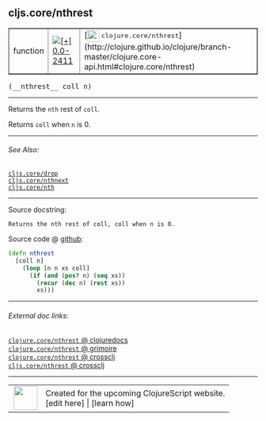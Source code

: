 ## cljs.core/nthrest



 <table border="1">
<tr>
<td>function</td>
<td><a href="https://github.com/cljsinfo/cljs-api-docs/tree/0.0-2411"><img valign="middle" alt="[+] 0.0-2411" title="Added in 0.0-2411" src="https://img.shields.io/badge/+-0.0--2411-lightgrey.svg"></a> </td>
<td>
[<img height="24px" valign="middle" src="http://i.imgur.com/1GjPKvB.png"> <samp>clojure.core/nthrest</samp>](http://clojure.github.io/clojure/branch-master/clojure.core-api.html#clojure.core/nthrest)
</td>
</tr>
</table>


 <samp>
(__nthrest__ coll n)<br>
</samp>

---

Returns the `nth` rest of `coll`.

Returns `coll` when `n` is 0.



---


###### See Also:

[`cljs.core/drop`](../cljs.core/drop.md)<br>
[`cljs.core/nthnext`](../cljs.core/nthnext.md)<br>
[`cljs.core/nth`](../cljs.core/nth.md)<br>

---


Source docstring:

```
Returns the nth rest of coll, coll when n is 0.
```


Source code @ [github](https://github.com/clojure/clojurescript/blob/r2913/src/cljs/cljs/core.cljs#L1316-L1322):

```clj
(defn nthrest
  [coll n]
    (loop [n n xs coll]
      (if (and (pos? n) (seq xs))
        (recur (dec n) (rest xs))
        xs)))
```

<!--
Repo - tag - source tree - lines:

 <pre>
clojurescript @ r2913
└── src
    └── cljs
        └── cljs
            └── <ins>[core.cljs:1316-1322](https://github.com/clojure/clojurescript/blob/r2913/src/cljs/cljs/core.cljs#L1316-L1322)</ins>
</pre>

-->

---



###### External doc links:

[`clojure.core/nthrest` @ clojuredocs](http://clojuredocs.org/clojure.core/nthrest)<br>
[`clojure.core/nthrest` @ grimoire](http://conj.io/store/v1/org.clojure/clojure/1.7.0-beta3/clj/clojure.core/nthrest/)<br>
[`clojure.core/nthrest` @ crossclj](http://crossclj.info/fun/clojure.core/nthrest.html)<br>
[`cljs.core/nthrest` @ crossclj](http://crossclj.info/fun/cljs.core.cljs/nthrest.html)<br>

---

 <table>
<tr><td>
<img valign="middle" align="right" width="48px" src="http://i.imgur.com/Hi20huC.png">
</td><td>
Created for the upcoming ClojureScript website.<br>
[edit here] | [learn how]
</td></tr></table>

[edit here]:https://github.com/cljsinfo/cljs-api-docs/blob/master/cljsdoc/cljs.core/nthrest.cljsdoc
[learn how]:https://github.com/cljsinfo/cljs-api-docs/wiki/cljsdoc-files

<!--

This information was too distracting to show to readers, but I'll leave it
commented here since it is helpful to:

- pretty-print the data used to generate this document
- and show how to retrieve that data



The API data for this symbol:

```clj
{:description "Returns the `nth` rest of `coll`.\n\nReturns `coll` when `n` is 0.",
 :ns "cljs.core",
 :name "nthrest",
 :signature ["[coll n]"],
 :history [["+" "0.0-2411"]],
 :type "function",
 :related ["cljs.core/drop" "cljs.core/nthnext" "cljs.core/nth"],
 :full-name-encode "cljs.core/nthrest",
 :source {:code "(defn nthrest\n  [coll n]\n    (loop [n n xs coll]\n      (if (and (pos? n) (seq xs))\n        (recur (dec n) (rest xs))\n        xs)))",
          :title "Source code",
          :repo "clojurescript",
          :tag "r2913",
          :filename "src/cljs/cljs/core.cljs",
          :lines [1316 1322]},
 :full-name "cljs.core/nthrest",
 :clj-symbol "clojure.core/nthrest",
 :docstring "Returns the nth rest of coll, coll when n is 0."}

```

Retrieve the API data for this symbol:

```clj
;; from Clojure REPL
(require '[clojure.edn :as edn])
(-> (slurp "https://raw.githubusercontent.com/cljsinfo/cljs-api-docs/catalog/cljs-api.edn")
    (edn/read-string)
    (get-in [:symbols "cljs.core/nthrest"]))
```

-->
